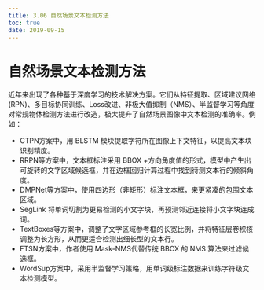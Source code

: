 ```yaml
---
title: 3.06 自然场景文本检测方法
toc: true
date: 2019-09-15
---
```

# 自然场景文本检测方法

近年来出现了各种基于深度学习的技术解决方案。它们从特征提取、区域建议网络(RPN)、多目标协同训练、Loss改进、非极大值抑制（NMS）、半监督学习等角度对常规物体检测方法进行改造，极大提升了自然场景图像中文本检测的准确率。例如：

- CTPN方案中，用 BLSTM 模块提取字符所在图像上下文特征，以提高文本块识别精度。
- RRPN等方案中，文本框标注采用 BBOX +方向角度值的形式，模型中产生出可旋转的文字区域候选框，并在边框回归计算过程中找到待测文本行的倾斜角度。
- DMPNet等方案中，使用四边形（非矩形）标注文本框，来更紧凑的包围文本区域。
- SegLink  将单词切割为更易检测的小文字块，再预测邻近连接将小文字块连成词。
- TextBoxes等方案中，调整了文字区域参考框的长宽比例，并将特征层卷积核调整为长方形，从而更适合检测出细长型的文本行。
- FTSN方案中，作者使用 Mask-NMS代替传统 BBOX 的 NMS 算法来过滤候选框。
- WordSup方案中，采用半监督学习策略，用单词级标注数据来训练字符级文本检测模型。
